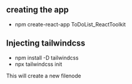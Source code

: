 ## creating the app
- npm create-react-app ToDoList_ReactToolkit

## Injecting tailwindcss
- npm install -D tailwindcss
- npx tailwindcss init

This will create a new filenode 
